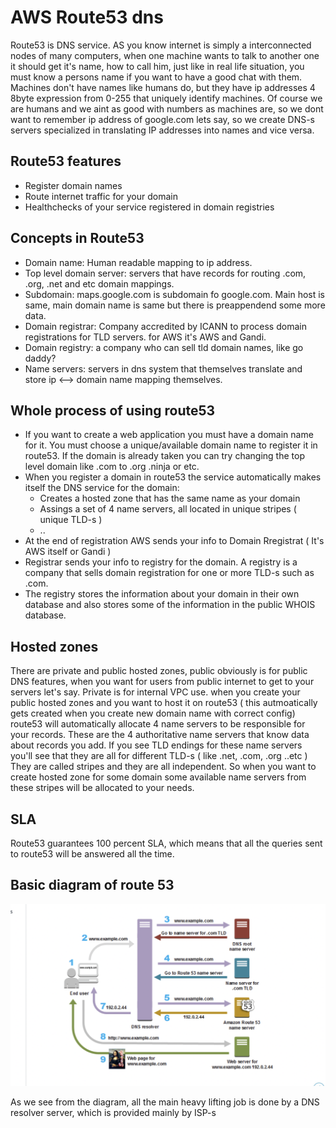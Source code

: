 # AWS Route53 dns
Route53 is DNS service. AS you know internet is simply a interconnected nodes of many computers, when one machine wants to talk to another one it should get it's name, how to 
call him, just like in real life situation, you must know a persons name if you want to have a good chat with them.
Machines don't have names like humans do, but they have ip addresses 4 8byte expression from 0-255 that uniquely identify machines. Of course we are humans and we aint as good with
numbers as machines are, so we dont want to remember ip address of google.com lets say, so we create DNS-s servers specialized in translating IP addresses into names and vice versa.

## Route53 features
- Register domain names
- Route internet traffic for your domain
- Healthchecks of your service registered in domain registries

## Concepts in Route53
- Domain name: Human readable mapping to ip address.
- Top level domain server: servers that have records for routing .com, .org, .net and etc domain mappings.
- Subdomain: maps.google.com is subdomain fo google.com. Main host is same, main domain name is same but there is preappendend some more data.
- Domain registrar: Company accredited by ICANN to process domain registrations for TLD servers. for AWS it's AWS and Gandi.
- Domain registry: a company who can sell tld domain names, like go daddy?
- Name servers: servers in dns system that themselves translate and store ip <--> domain name mapping themselves.

## Whole process of using route53
- If you want to create a web application you must have a domain name for it. You must choose a unique/available domain name to register it in route53.
If the domain is already taken you can try changing the top level domain like .com to .org .ninja or etc.
- When you register a domain in route53 the service automatically makes itself the DNS service for the domain:
	- Creates a hosted zone that has the same name as your domain
	- Assings a set of 4 name servers, all located in unique stripes ( unique TLD-s )
	- ..
- At the end of registration AWS sends your info to Domain Rregistrat ( It's AWS itself or Gandi )
- Registrar sends your info to registry for the domain. A registry is a company that sells domain registration for one or more TLD-s such as .com.
- The registry stores the information about your domain in their own database and also stores some of the information in the public WHOIS database.

## Hosted zones
There are private and public hosted zones, public obviously is for public DNS features, when you want for users from public internet to get to your servers let's say. Private is for internal VPC use. 
when you create your public hosted zones and you want to host it on route53 ( this autmoatically gets created when you create new domain name with correct config) route53 will automatically allocate 4 name servers to be responsible for your records. These are the 4 authoritative name servers that know data about
records you add. If you see TLD endings for these name servers you'll see that they are all for different TLD-s ( like .net, .com, .org ..etc )
They are called stripes and they are all independent. So when you want to create hosted zone for some domain some available name servers from these
stripes will be allocated to your needs.


## SLA
Route53 guarantees 100 percent SLA, which means that all the queries sent to route53 will be answered all the time.

## Basic diagram of route 53 
![diagram](./diagram.png)

As we see from the diagram, all the main heavy lifting job is done by a DNS resolver server, which is provided mainly by ISP-s
